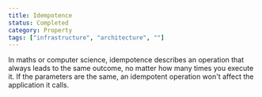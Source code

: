 ```yaml
---
title: Idempotence
status: Completed
category: Property
tags: ["infrastructure", "architecture", ""]
---
```


In maths or computer science, idempotence describes an operation that always leads to the same outcome, no matter how many times you execute it. If the parameters are the same, an idempotent operation won't affect the application it calls.
